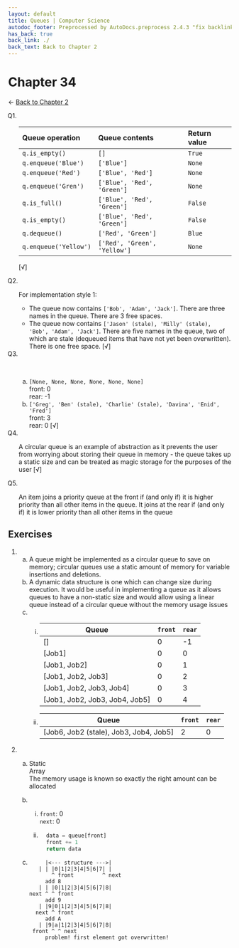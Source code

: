 ```yaml
---
layout: default
title: Queues | Computer Science
autodoc_footer: Preprocessed by AutoDocs.preprocess 2.4.3 "fix backlink text for preprocessed MarkDown (hopefully)" ⓒ Starwort, 2020
has_back: true
back_link: ./
back_text: Back to Chapter 2
---
```


<style>
  :not(ul) + ol {
    counter-reset: list-ctr;
    list-style-type: none;
    list-style-position: outside;
  }
  :not(ul) + ol > li {
    counter-increment: list-ctr;
  }
  :not(ul) + ol > li::before {
    content:"Q" counter(list-ctr) ". ";
    margin-left: -25px;
  }
  ol ol > li::before {
    content:none;
  }
  ol ul {
    list-style-type: lower-alpha;
  }
  ol ul ul {
    list-style-type: lower-roman;
  }
  ul ol {
    list-style-type: circle;
  }
  ol ol {
    list-style-type: circle;
  }
  ul {
    list-style-type: decimal;
  }
  ul ul {
    list-style-type: lower-alpha;
  }
  ul ul ul {
    list-style-type: lower-roman;
  }
</style>

# Chapter 34

← [Back to Chapter 2](./index.html)

1. Queue operation | Queue contents | Return value
    :--- | :--- | :---
    `q.is_empty()` | `[]` | `True`
    `q.enqueue('Blue')` | `['Blue']` | `None`
    `q.enqueue('Red')` | `['Blue', 'Red']` | `None`
    `q.enqueue('Gren')` | `['Blue', 'Red', 'Green']` | `None`
    `q.is_full()` | `['Blue', 'Red', 'Green']` | `False`
    `q.is_empty()` | `['Blue', 'Red', 'Green']` | `False`
    `q.dequeue()` | `['Red', 'Green']` | `Blue`
    `q.enqueue('Yellow')` | `['Red', 'Green', 'Yellow']` | `None`

    [√]

2. For implementation style 1:
    1. The queue now contains `['Bob', 'Adam', 'Jack']`. There are three names in the queue. There are 3 free spaces.
    2. The queue now contains `['Jason' (stale), 'Milly' (stale), 'Bob', 'Adam', 'Jack']`. There are five names in the queue, two of which are stale (dequeued items that have not yet been overwritten). There is one free space. [√]
3. &#x200b;
    - `[None, None, None, None, None, None]`  
    front: 0  
    rear: -1
    - `['Greg', 'Ben' (stale), 'Charlie' (stale), 'Davina', 'Enid', 'Fred']`  
    front: 3  
    rear: 0 [√]

4. A circular queue is an example of abstraction as it prevents the user from worrying about storing their queue in memory - the queue takes up a static size and can be treated as magic storage for the purposes of the user [√]
5. An item joins a priority queue at the front if (and only if) it is higher priority than all other items in the queue. It joins at the rear if (and only if) it is lower priority than all other items in the queue

## Exercises

- &#x200b;
  - A queue might be implemented as a circular queue to save on memory; circular queues use a static amount of memory for variable insertions and deletions.
  - A dynamic data structure is one which can change size during execution. It would be useful in implementing a queue as it allows queues to have a non-static size and would allow using a linear queue instead of a circular queue without the memory usage issues
  - &#x200b;
    - Queue | `front` | `rear`
        --- | --- | ---
        [] | 0 | -1
        [Job1] | 0 | 0
        [Job1, Job2] | 0 | 1
        [Job1, Job2, Job3] | 0 | 2
        [Job1, Job2, Job3, Job4] | 0 | 3
        [Job1, Job2, Job3, Job4, Job5] | 0 | 4
    - Queue | `front` | `rear`
        --- | --- | ---
        [Job6, Job2 (stale), Job3, Job4, Job5] | 2 | 0
- &#x200b;
  - Static  
    Array  
    The memory usage is known so exactly the right amount can be allocated
  - &#x200b;
    - `front`: 0  
        `next`: 0

    - ```py
        data = queue[front]
        front += 1
        return data
        ```

  - ```text
         |<--- structure --->|
       | | |0|1|2|3|4|5|6|7| |
           ^ front         ^ next
         add 8
       | | |0|1|2|3|4|5|6|7|8|
    next ^ ^ front
         add 9
       | |9|0|1|2|3|4|5|6|7|8|
      next ^ front
         add A
       | |9|a|1|2|3|4|5|6|7|8|
     front ^ ^ next
         problem! first element got overwritten!
    ```
